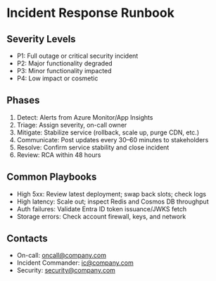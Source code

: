 # Incident Response Runbook

## Severity Levels
- P1: Full outage or critical security incident
- P2: Major functionality degraded
- P3: Minor functionality impacted
- P4: Low impact or cosmetic

## Phases
1. Detect: Alerts from Azure Monitor/App Insights
2. Triage: Assign severity, on-call owner
3. Mitigate: Stabilize service (rollback, scale up, purge CDN, etc.)
4. Communicate: Post updates every 30–60 minutes to stakeholders
5. Resolve: Confirm service stability and close incident
6. Review: RCA within 48 hours

## Common Playbooks
- High 5xx: Review latest deployment; swap back slots; check logs
- High latency: Scale out; inspect Redis and Cosmos DB throughput
- Auth failures: Validate Entra ID token issuance/JWKS fetch
- Storage errors: Check account firewall, keys, and network

## Contacts
- On-call: oncall@company.com
- Incident Commander: ic@company.com
- Security: security@company.com
